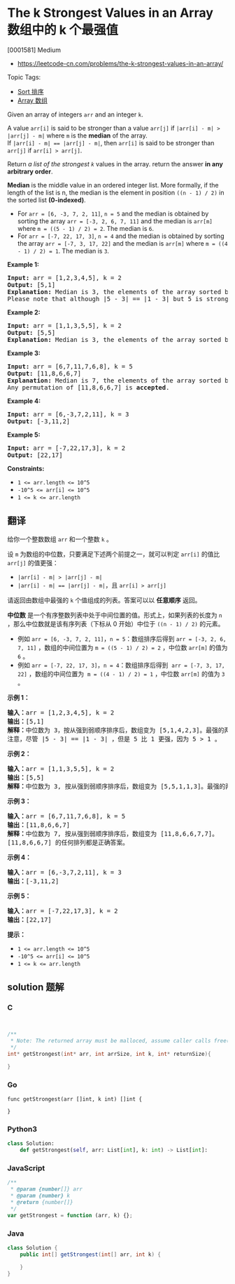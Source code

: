 # The k Strongest Values in an Array 数组中的 k 个最强值

[0001581] Medium

- https://leetcode-cn.com/problems/the-k-strongest-values-in-an-array/

Topic Tags:

- [Sort 排序](https://leetcode-cn.com/tag/sort/)
- [Array 数组](https://leetcode-cn.com/tag/array/)

Given an array of integers `arr` and an integer `k`.

A value `arr[i]` is said to be stronger than a value `arr[j]` if `|arr[i] - m| > |arr[j] - m|` where `m` is the **median** of the array.  
If `|arr[i] - m| == |arr[j] - m|`, then `arr[i]` is said to be stronger than `arr[j]` if `arr[i] > arr[j]`.

Return _a list of the strongest `k`_ values in the array. return the answer **in any arbitrary order**.

**Median** is the middle value in an ordered integer list. More formally, if the length of the list is n, the median is the element in position `((n - 1) / 2)` in the sorted list **(0-indexed)**.

- For `arr = [6, -3, 7, 2, 11]`, `n = 5` and the median is obtained by sorting the array `arr = [-3, 2, 6, 7, 11]` and the median is `arr[m]` where `m = ((5 - 1) / 2) = 2`. The median is `6`.
- For `arr = [-7, 22, 17, 3]`, `n = 4` and the median is obtained by sorting the array `arr = [-7, 3, 17, 22]` and the median is `arr[m]` where `m = ((4 - 1) / 2) = 1`. The median is `3`.

**Example 1:**

<pre><strong>Input:</strong> arr = [1,2,3,4,5], k = 2
<strong>Output:</strong> [5,1]
<strong>Explanation:</strong> Median is 3, the elements of the array sorted by the strongest are [5,1,4,2,3]. The strongest 2 elements are [5, 1]. [1, 5] is also <strong>accepted</strong> answer.
Please note that although |5 - 3| == |1 - 3| but 5 is stronger than 1 because 5 &gt; 1.
</pre>

**Example 2:**

<pre><strong>Input:</strong> arr = [1,1,3,5,5], k = 2
<strong>Output:</strong> [5,5]
<strong>Explanation:</strong> Median is 3, the elements of the array sorted by the strongest are [5,5,1,1,3]. The strongest 2 elements are [5, 5].
</pre>

**Example 3:**

<pre><strong>Input:</strong> arr = [6,7,11,7,6,8], k = 5
<strong>Output:</strong> [11,8,6,6,7]
<strong>Explanation:</strong> Median is 7, the elements of the array sorted by the strongest are [11,8,6,6,7,7].
Any permutation of [11,8,6,6,7] is <strong>accepted</strong>.
</pre>

**Example 4:**

<pre><strong>Input:</strong> arr = [6,-3,7,2,11], k = 3
<strong>Output:</strong> [-3,11,2]
</pre>

**Example 5:**

<pre><strong>Input:</strong> arr = [-7,22,17,3], k = 2
<strong>Output:</strong> [22,17]
</pre>

**Constraints:**

- `1 <= arr.length <= 10^5`
- `-10^5 <= arr[i] <= 10^5`
- `1 <= k <= arr.length`

## 翻译

给你一个整数数组 `arr` 和一个整数 `k` 。

设 `m` 为数组的中位数，只要满足下述两个前提之一，就可以判定 `arr[i]` 的值比 `arr[j]` 的值更强：

- `|arr[i] - m| > |arr[j] - m|`
- `|arr[i] - m| == |arr[j] - m|`，且 `arr[i] > arr[j]`

请返回由数组中最强的 `k` 个值组成的列表。答案可以以 **任意顺序** 返回。

**中位数** 是一个有序整数列表中处于中间位置的值。形式上，如果列表的长度为 `n` ，那么中位数就是该有序列表（下标从 0 开始）中位于 `((n - 1) / 2)` 的元素。

- 例如 `arr = [6, -3, 7, 2, 11]`，`n = 5`：数组排序后得到 `arr = [-3, 2, 6, 7, 11]` ，数组的中间位置为 `m = ((5 - 1) / 2) = 2` ，中位数 `arr[m]` 的值为 `6` 。
- 例如 `arr = [-7, 22, 17, 3]`，`n = 4`：数组排序后得到  `arr = [-7, 3, 17, 22]` ，数组的中间位置为  `m = ((4 - 1) / 2) = 1` ，中位数 `arr[m]` 的值为 `3` 。

**示例 1：**

<pre><strong>输入：</strong>arr = [1,2,3,4,5], k = 2
<strong>输出：</strong>[5,1]
<strong>解释：</strong>中位数为 3，按从强到弱顺序排序后，数组变为 [5,1,4,2,3]。最强的两个元素是 [5, 1]。[1, 5] 也是正确答案。
注意，尽管 |5 - 3| == |1 - 3| ，但是 5 比 1 更强，因为 5 &gt; 1 。
</pre>

**示例 2：**

<pre><strong>输入：</strong>arr = [1,1,3,5,5], k = 2
<strong>输出：</strong>[5,5]
<strong>解释：</strong>中位数为 3, 按从强到弱顺序排序后，数组变为 [5,5,1,1,3]。最强的两个元素是 [5, 5]。
</pre>

**示例 3：**

<pre><strong>输入：</strong>arr = [6,7,11,7,6,8], k = 5
<strong>输出：</strong>[11,8,6,6,7]
<strong>解释：</strong>中位数为 7, 按从强到弱顺序排序后，数组变为 [11,8,6,6,7,7]。
[11,8,6,6,7] 的任何排列都是正确答案。</pre>

**示例 4：**

<pre><strong>输入：</strong>arr = [6,-3,7,2,11], k = 3
<strong>输出：</strong>[-3,11,2]
</pre>

**示例 5：**

<pre><strong>输入：</strong>arr = [-7,22,17,3], k = 2
<strong>输出：</strong>[22,17]
</pre>

**提示：**

- `1 <= arr.length <= 10^5`
- `-10^5 <= arr[i] <= 10^5`
- `1 <= k <= arr.length`

## solution 题解

### C

```c


/**
 * Note: The returned array must be malloced, assume caller calls free().
 */
int* getStrongest(int* arr, int arrSize, int k, int* returnSize){

}
```

### Go

```golang
func getStrongest(arr []int, k int) []int {

}
```

### Python3

```python
class Solution:
    def getStrongest(self, arr: List[int], k: int) -> List[int]:
```

### JavaScript

```javascript
/**
 * @param {number[]} arr
 * @param {number} k
 * @return {number[]}
 */
var getStrongest = function (arr, k) {};
```

### Java

```java
class Solution {
    public int[] getStrongest(int[] arr, int k) {

    }
}
```
